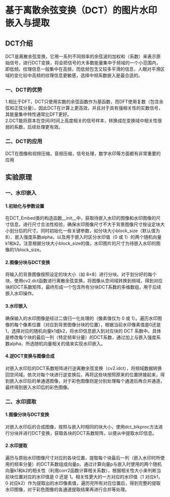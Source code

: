 # 基于离散余弦变换（DCT）的图片水印嵌入与提取

## DCT介绍
DCT是离散余弦变换，它用一系列不同频率的余弦波的加权和（系数）来表示原始信号，进行DCT变换，将会把信号的大多数能量集中于频域的一个小范围内，即低频。纹理信息一般集中在高频，而低频包含又较多平滑的信息，人眼对平滑区域的变化较中高频的纹理信息更敏感，选择中频系数嵌入是最合适的。  
### 一、DCT的优势
1.相比于DFT，DCT只使用实数的余弦函数作为基函数，而DFT使用复数（包含余弦和正弦分量）。因此DCT在计算上更高效，并且对于具有强相关性的实数信号，其能量集中特性通常比DFT更好。  
2.DCT能将原本在空间/时间上高度相关的信号样本，转换成在变换域中相关性很弱的系数，后续处理更有效。  
### 二、DCT的应用
DCT在图像和视频压缩，音频压缩，信号处理，数字水印等方面都有非常重要的应用

## 实验原理
### 一、水印嵌入
#### 1.初始化与参数设置
在DCT_Embed类的构造函数__init__中，获取待嵌入水印的图像和水印图像的尺寸信息，进行尺寸合法性校验，确保水印图像尺寸不大于背景图像尺寸按设定块大小划分后的尺寸。同时初始化一些关键参数，如分块大小block_size（默认值为8）、嵌入强度系数alpha，以及用于嵌入时区分水印值（0 或 1）的两个随机向量k1和k2。注意根据分块大小block_size的值，水印图片的尺寸为待嵌入水印的图像的1/block_size。

#### 2.图像分块与DCT变换
将输入的背景图像按照设定的块大小（如 8×8）进行分块。对于划分好的每个块，使用cv2.dct函数进行离散余弦变换，将图像从空间域转换到频域，得到对应块的DCT系数矩阵，最终形成一个包含所有分块DCT系数的多维数组，用于后续嵌入水印操作。

#### 3.水印嵌入
确保输入的水印图像是经过二值归一化处理的（像素值仅为 0 或 1）。遍历水印图像的每个像素位置（对应到背景图像分块的位置），根据当前水印像素值是0还是1，选择对应的随机向量k1或k2，将水印信息嵌入到对应块的 DCT 系数中。具体是修改每个块的最后一列（特定频率分量）的DCT系数，通过加上与嵌入强度系数alpha、所选随机向量相关的值来实现水印嵌入。

#### 4.逆DCT变换与图像合成
对嵌入水印后的DCT系数矩阵进行逆离散余弦变换（cv2.idct），将频域数据转换回空间域。依次对每个块进行逆变换后，再将这些块按照原来的位置拼接起来，得到嵌入水印后的单通道图像，对于彩色图像则是分别处理每个通道后再合并通道，最终得到嵌入水印后的彩色图像。
### 二、水印提取
#### 1.图像分块与DCT变换
对嵌入水印后的合成图像，按照与嵌入时相同的块大小，使用dct_blkproc方法进行分块并进行DCT变换，获取各块的DCT系数矩阵，以便从中提取水印信息。

#### 2.水印提取
遍历与原始水印图像尺寸对应的各块位置，提取每个块最后一列（嵌入水印时所使用的频率分量）的DCT系数组成向量p。通过计算向量p与嵌入时使用的两个随机向量k1和k2的相关性（利用corr2函数计算相关系数），根据相关性大小来判断当前块位置对应的水印值是 0 还是 1。相关性更大的一方对应的水印值（1 对应k1，0 对应k2）作为提取出的水印像素值，遍历完所有对应位置后，得到完整的提取水印图像，对于彩色图像的各通道提取结果再进行合并等处理。
